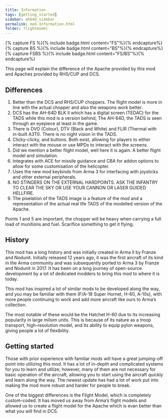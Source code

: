 ```yaml
---
title: Information
tags: [getting_started]
sidebar: ah64d_sidebar
permalink: mod-Information.html
folder: flightmodel
---
```


{% capture FS %}{% include badge.html content="FS"%}{% endcapture%}
{% capture BS %}{% include badge.html content="BS"%}{% endcapture%}
{% capture FSBS %}{% include badge.html content="FS/BS"%}{% endcapture%}

This page will explain the difference of the Apache provided by this mod and Apaches provided by RHS/CUP and DCS.

## Differences
1. Better than the DCS and RHS/CUP choppers. The flight model is more in line with the actual chopper and also the weapons work better.
2. DCS has the AH-64D BLK II which has a digital screen (TEDAC) for the TADS while this mod is a version behind, The AH-64D, the TADS is seen through an eyepiece at least in the game.
3. There is DVO (Colour), DTV (Black and White) and FLIR (Thermal with in-built A3TI). There is no night vision in the TADS.
4. Clicky-clicky, and buttons. Both exist, allowing for players to either interact with the mouse or use MPDs to interact with the screens.
5. Did we mention a better flight model, well here it is again. A better flight model and simulation.
6. Integrates with ACE for missile guidance and CBA for addon options to allow for some customisation of the helicopter.
7. Uses the new mod keybinds from Arma 3 for interfacing with joysticks and other external peripherals.
8. NO STINGERS ON THE EXTERNAL HARDPOINTS. ASK THE INFANTRY TO CLEAR THE SKY OR USE YOUR CANNON OR LASER GUIDED HELLFIRE.
9. The pixelation of the TADS image is a feature of the mod and a representation of the actual real life TADS of the modelled version of the Apache.

Points 1 and 5 are important, the chopper will be heavy when carrying a full load of munitions and fuel. Scarifice something to get it flying.

## History
This mod has a long history and was initially created in Arma II by Franze and Nodunit. Initially released 12 years ago, it was the first aircraft of its kind in the Arma community and was subsequently ported to Arma 3 by Franze and Nodunit in 2017. It has been on a long journey of open-source development by a lot of dedicated modders to bring this mod to where it is today.

This mod has inspired a lot of similar mods to be developed along the way, and you may be familiar with them (F/A-18 Super Hornet, H-60, A-10s), with more people continuing to work and add more aircraft like ours to Arma’s collection.

The most notable of these would be the Hatchet H-60 due to its increasing popularity in large milsim units. This is because of its nature as a troop transport, high-resolution model, and its ability to equip pylon weapons, giving people a lot of flexibility.

## Getting started
Those with prior experience with familiar mods will have a great jumping-off point into utilizing this mod. It has a lot of in-depth and complicated systems for you to learn and utilize; however, many of them are not necessary for basic operation of the aircraft, allowing you to start using the aircraft quickly and learn along the way. The newest update has had a lot of work put into making the mod more robust and harder for people to break.

One of the biggest differences is the Flight Model, which is completely custom-coded. It has moved us away from Arma’s flight models and allowed us to create a flight model for the Apache which is evan better than what you will find in DCS.